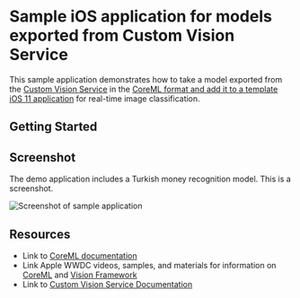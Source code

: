 # Sample iOS application for models exported from Custom Vision Service
This sample application demonstrates how to take a model exported from the [Custom Vision Service](https://www.customvision.ai) in the [CoreML format and add it to a template iOS 11 application](https://developer.apple.com/videos/play/wwdc2017/506/) for real-time image classification. 

## Getting Started


## Screenshot
The demo application includes a Turkish money recognition model. This is a screenshot.

![Screenshot of sample application](https://github.com/ozgurshn/MoneyRecognizer/blob/master/IMG_3437.PNG)

## Resources
- Link to [CoreML documentation](https://developer.apple.com/documentation/coreml)
- Link Apple WWDC videos, samples, and materials for information on [CoreML](https://developer.apple.com/videos/play/wwdc2017/710) and [Vision Framework](https://developer.apple.com/videos/play/wwdc2017/506/)
- Link to [Custom Vision Service Documentation](https://docs.microsoft.com/en-us/azure/cognitive-services/custom-vision-service/home)
